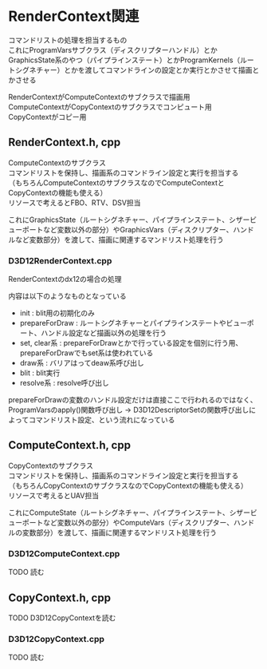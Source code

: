 # RenderContext関連
コマンドリストの処理を担当するもの  
これにProgramVarsサブクラス（ディスクリプターハンドル）とかGraphicsState系のやつ（パイプラインステート）とかProgramKernels（ルートシグネチャー）とかを渡してコマンドラインの設定とか実行とかさせて描画とかさせる  

RenderContextがComputeContextのサブクラスで描画用  
ComputeContextがCopyContextのサブクラスでコンピュート用  
CopyContextがコピー用  

## RenderContext.h, cpp
ComputeContextのサブクラス  
コマンドリストを保持し、描画系のコマンドライン設定と実行を担当する  
（もちろんComputeContextのサブクラスなのでComputeContextとCopyContextの機能も使える）  
リソースで考えるとFBO、RTV、DSV担当  

これにGraphicsState（ルートシグネチャー、パイプラインステート、シザービューポートなど変数以外の部分）やGraphicsVars（ディスクリプター、ハンドルなど変数部分）を渡して、描画に関連するマンドリスト処理を行う  

### D3D12RenderContext.cpp
RenderContextのdx12の場合の処理  

内容は以下のようなものとなっている  
- init : blit用の初期化のみ  
- prepareForDraw : ルートシグネチャーとパイプラインステートやビューポート、ハンドル設定など描画以外の処理を行う
- set, clear系 : prepareForDrawとかで行っている設定を個別に行う用、prepareForDrawでもset系は使われている  
- draw系 : バリアはってdeaw系呼び出し  
- blit : blit実行  
- resolve系 : resolve呼び出し  

prepareForDrawの変数のハンドル設定だけは直接ここで行われるのではなく、  ProgramVarsのapply()関数呼び出し -> D3D12DescriptorSetの関数呼び出しによってコマンドリスト設定、という流れになっている  

## ComputeContext.h, cpp
CopyContextのサブクラス  
コマンドリストを保持し、描画系のコマンドライン設定と実行を担当する  
（もちろんCopyContextのサブクラスなのでCopyContextの機能も使える）  
リソースで考えるとUAV担当   

これにComputeState（ルートシグネチャー、パイプラインステート、シザービューポートなど変数以外の部分）やComputeVars（ディスクリプター、ハンドルの変数部分）を渡して、描画に関連するマンドリスト処理を行う  


### D3D12ComputeContext.cpp
TODO   読む  



## CopyContext.h, cpp
TODO  D3D12CopyContextを読む  


### D3D12CopyContext.cpp
TODO  読む  

<!--stackedit_data:
eyJoaXN0b3J5IjpbMTEwOTY0OTk4MCwyODM0NTA2OTksOTQ0NT
E1MDkzLC0yODA1MzE0NjYsMTU0NjAyMDUwOCw5NTY5MjcxMTIs
NTc1MDkxODk1LC0xMjMwMzQ2NDksLTIwNzg1OTQwMDMsMTkwNz
I1MTEzNSwyOTY1NDc2MzYsLTY3MDY3NDgxMCwxMzU3NTEzMzM5
LC0xNzQ2NTk2MjUyLC0xODk2NjA4MzUwLDEyNDU4MTI1NDEsLT
E5MTE5NjU5MDMsMTU4NTEwNDU3MCwtMTQ0MDc2NTYyNSw0MjUz
NDg0NTldfQ==
-->